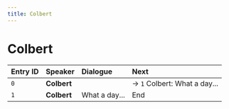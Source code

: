 ```yaml
---
title: Colbert
---
```


# Colbert


| Entry ID | Speaker | Dialogue | Next |
| :------- | :------ | :------- | :------------ |
| `0` | **Colbert** |  | → `1` Colbert: What a day\.\.\. |
| `1` | **Colbert** | What a day\.\.\. | End |
